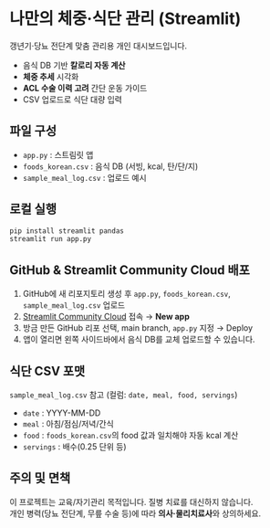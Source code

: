 
# 나만의 체중·식단 관리 (Streamlit)

갱년기·당뇨 전단계 맞춤 관리용 개인 대시보드입니다.  
- 음식 DB 기반 **칼로리 자동 계산**
- **체중 추세** 시각화
- **ACL 수술 이력 고려** 간단 운동 가이드
- CSV 업로드로 식단 대량 입력

## 파일 구성
- `app.py` : 스트림릿 앱
- `foods_korean.csv` : 음식 DB (서빙, kcal, 탄/단/지)
- `sample_meal_log.csv` : 업로드 예시

## 로컬 실행
```bash
pip install streamlit pandas
streamlit run app.py
```

## GitHub & Streamlit Community Cloud 배포
1. GitHub에 새 리포지토리 생성 후 `app.py`, `foods_korean.csv`, `sample_meal_log.csv` 업로드
2. [Streamlit Community Cloud](https://share.streamlit.io/) 접속 → **New app**
3. 방금 만든 GitHub 리포 선택, main branch, `app.py` 지정 → Deploy
4. 앱이 열리면 왼쪽 사이드바에서 음식 DB를 교체 업로드할 수 있습니다.

## 식단 CSV 포맷
`sample_meal_log.csv` 참고 (컬럼: `date, meal, food, servings`)  
- `date` : YYYY-MM-DD
- `meal` : 아침/점심/저녁/간식
- `food` : `foods_korean.csv`의 food 값과 일치해야 자동 kcal 계산
- `servings` : 배수(0.25 단위 등)

## 주의 및 면책
이 프로젝트는 교육/자기관리 목적입니다. 질병 치료를 대신하지 않습니다.  
개인 병력(당뇨 전단계, 무릎 수술 등)에 따라 **의사·물리치료사**와 상의하세요.
